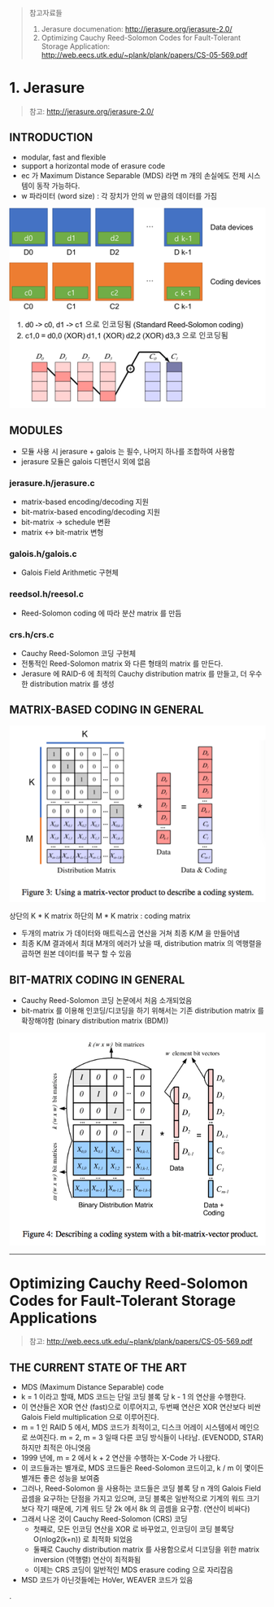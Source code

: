 > 참고자료들
> 1. Jerasure documenation: http://jerasure.org/jerasure-2.0/
> 2. Optimizing Cauchy Reed-Solomon Codes for Fault-Tolerant Storage Application: http://web.eecs.utk.edu/~plank/plank/papers/CS-05-569.pdf

# 1. Jerasure

> 참고: http://jerasure.org/jerasure-2.0/

## INTRODUCTION

- modular, fast and flexible
- support a horizontal mode of erasure code
- ec 가 Maximum Distance Separable (MDS) 라면 m 개의 손실에도 전체 시스템이 동작 가능하다.
- w 파라미터 (word size) : 각 장치가 안의 w 만큼의 데이터를 가짐

![jerasure-intro](/Images/jerasure-intro.png)

## MODULES
- 모듈 사용 시 jerasure + galois 는 필수, 나머지 하나를 조합하여 사용함
- jerasure 모듈은 galois 디펜던시 외에 없음

### jerasure.h/jerasure.c
- matrix-based encoding/decoding 지원
- bit-matrix-based encoding/decoding 지원
- bit-matrix -> schedule 변환
- matrix <-> bit-matrix 변형

### galois.h/galois.c
- Galois Field Arithmetic 구현체

### reedsol.h/reesol.c
- Reed-Solomon coding 에 따라 분산 matrix 를 만듬

### crs.h/crs.c
- Cauchy Reed-Solomon 코딩 구현체
- 전통적인 Reed-Solomon matrix 와 다른 형태의 matrix 를 만든다.
- Jerasure 에 RAID-6 에 최적의 Cauchy distribution matrix 를 만들고, 더 우수한 distribution matrix 를 생성

## MATRIX-BASED CODING IN GENERAL

![matrix-vector-product](/Images/matrix-vector-product.png)

상단의 K * K matrix
하단의 M * K matrix : coding matrix

- 두개의 matrix 가 데이터와 매트릭스곱 연산을 거쳐 최종 K/M 을 만들어냄
- 최종 K/M 결과에서 최대 M개의 에러가 났을 때, distribution matrix 의 역행렬을 곱하면 원본 데이터를 복구 할 수 있음

## BIT-MATRIX CODING IN GENERAL
- Cauchy Reed-Solomon 코딩 논문에서 처음 소개되었음
- bit-matrix 를 이용해 인코딩/디코딩을 하기 위해서는 기존 distribution matrix 를 확장해야함 (binary distribution matrix (BDM))

![bit-matrix-coding](/Images/bit-matrix-coding.png)

---

# Optimizing Cauchy Reed-Solomon Codes for Fault-Tolerant Storage Applications
> 참고:  http://web.eecs.utk.edu/~plank/plank/papers/CS-05-569.pdf

## THE CURRENT STATE OF THE ART
- MDS (Maximum Distance Separable) code
- k = 1 이라고 할때, MDS 코드는 단일 코딩 블록 당 k - 1 의 연산을 수행한다.
- 이 연산들은 XOR 연산 (fast)으로 이루어지고, 두번째 연산은 XOR 연산보다 비싼 Galois Field multiplication 으로 이루어진다.
- m = 1 인 RAID 5 에서, MDS 코드가 최적이고, 디스크 어레이 시스템에서 메인으로 쓰여진다. m = 2, m = 3 일때 다른 코딩 방식들이 나타남. (EVENODD, STAR) 하지만 최적은 아니엿음
- 1999 년에, m = 2 에서 k + 2 연산을 수행하는 X-Code 가 나왔다.
- 이 코드들과는 별개로, MDS 코드들은 Reed-Solomon 코드이고, k / m 이 몇이든 별개든 좋은 성능을 보여줌
- 그러나, Reed-Solomon 을 사용하는 코드들은 코딩 블록 당 n 개의 Galois Field 곱셈을 요구하는 단점을 가지고 있으며, 코딩 블록은 일반적으로 기계의 워드 크기보다 작기 때문에, 기계 워드 당 2k 에서 8k 의 곱셈을 요구함. (연산이 비싸다)
- 그래서 나온 것이 Cauchy Reed-Solomon (CRS) 코딩
  - 첫째로, 모든 인코딩 연산을 XOR 로 바꾸었고, 인코딩이 코딩 블록당 O(nlog2(k+n)) 로 최적화 되었음
  - 둘째로 Cauchy distribution matrix 를 사용함으로서 디코딩을 위한 matrix inversion (역행렬) 연산이 최적화됨
  - 이제는 CRS 코딩이 일반적인 MDS erasure coding 으로 자리잡음
- MSD 코드가 아닌것들에는 HoVer, WEAVER 코드가 있음








.
